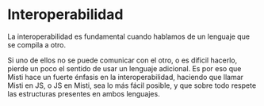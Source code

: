 
# Interoperabilidad

La interoperabilidad es fundamental cuando hablamos de un lenguaje que se compila a otro.

Si uno de ellos no se puede comunicar con el otro, o es dificil hacerlo, pierde un poco el sentido
de usar un lenguaje adicional. Es por eso que Misti hace un fuerte énfasis en la interoperabilidad,
haciendo que llamar Misti en JS, o JS en Misti, sea lo más fácil posible, y que sobre todo respete
las estructuras presentes en ambos lenguajes.

